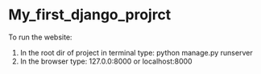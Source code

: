 # My_first_django_projrct
To run the website:
  1. In the root dir of project in terminal type:
    python manage.py runserver
  2. In the browser type: 127.0.0:8000 or localhost:8000
